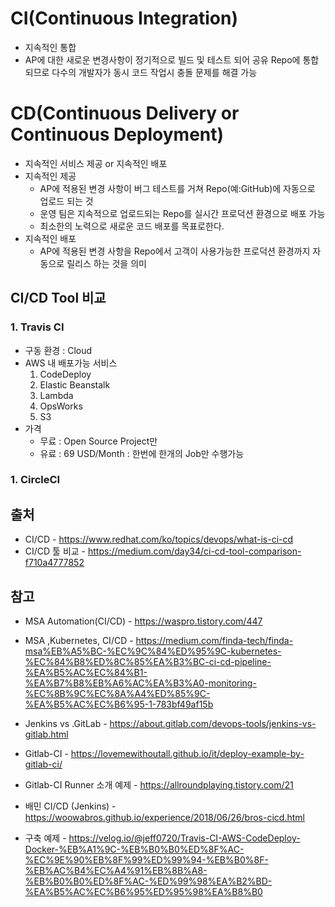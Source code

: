 # CI(Continuous Integration)

 - 지속적인 통합
 - AP에 대한 새로운 변경사항이 정기적으로 빌드 및 테스트 되어 공유 Repo에 통합되므로 다수의 개발자가 동시 코드 작업시 충돌 문제를 해결 가능

# CD(Continuous Delivery or Continuous Deployment)
 - 지속적인 서비스 제공 or 지속적인 배포
 - 지속적인 제공
    - AP에 적용된 변경 사항이 버그 테스트를 거쳐 Repo(예:GitHub)에 자동으로 업로드 되는 것
    - 운영 팀은 지속적으로 업로드되는 Repo를 실시간 프로덕션 환경으로 배포 가능 
    - 최소한의 노력으로 새로운 코드 배포를 목표로한다.
 - 지속적인 배포
    - AP에 적용된 변경 사항을 Repo에서 고객이 사용가능한 프로덕션 환경까지 자동으로 릴리스 하는 것을 의미

## CI/CD Tool 비교

 ### 1. Travis CI
 - 구동 환경 : Cloud
 - AWS 내 배포가능 서비스
   1. CodeDeploy
   1. Elastic Beanstalk
   1. Lambda
   1. OpsWorks
   1. S3
 - 가격
   - 무료 : Open Source Project만
   - 유료 : 69 USD/Month : 한번에 한개의 Job만 수행가능

 ### 1. CircleCI


## 출처

 - CI/CD - https://www.redhat.com/ko/topics/devops/what-is-ci-cd
 - CI/CD 툴 비교 - https://medium.com/day34/ci-cd-tool-comparison-f710a4777852

 ## 참고
   
  - MSA Automation(CI/CD) - https://waspro.tistory.com/447
  - MSA ,Kubernetes, CI/CD - https://medium.com/finda-tech/finda-msa%EB%A5%BC-%EC%9C%84%ED%95%9C-kubernetes-%EC%84%B8%ED%8C%85%EA%B3%BC-ci-cd-pipeline-%EA%B5%AC%EC%84%B1-%EA%B7%B8%EB%A6%AC%EA%B3%A0-monitoring-%EC%8B%9C%EC%8A%A4%ED%85%9C-%EA%B5%AC%EC%B6%95-1-783bf49af15b

  - Jenkins vs .GitLab - https://about.gitlab.com/devops-tools/jenkins-vs-gitlab.html
  
  - Gitlab-CI - https://lovemewithoutall.github.io/it/deploy-example-by-gitlab-ci/
  - Gitlab-CI Runner 소개 예제 - https://allroundplaying.tistory.com/21

  - 배민 CI/CD (Jenkins) - https://woowabros.github.io/experience/2018/06/26/bros-cicd.html

  - 구축 예제 - https://velog.io/@jeff0720/Travis-CI-AWS-CodeDeploy-Docker-%EB%A1%9C-%EB%B0%B0%ED%8F%AC-%EC%9E%90%EB%8F%99%ED%99%94-%EB%B0%8F-%EB%AC%B4%EC%A4%91%EB%8B%A8-%EB%B0%B0%ED%8F%AC-%ED%99%98%EA%B2%BD-%EA%B5%AC%EC%B6%95%ED%95%98%EA%B8%B0